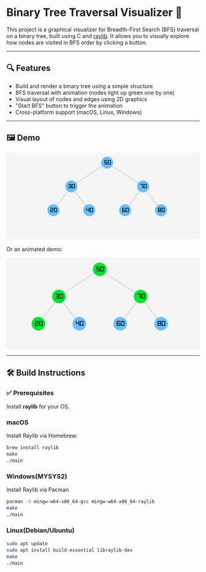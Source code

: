 # Binary Tree Traversal Visualizer 🌲

This project is a graphical visualizer for Breadth-First Search (BFS) traversal on a binary tree, built using C and [raylib](https://www.raylib.com/). It allows you to visually explore how nodes are visited in BFS order by clicking a button.

---

## 🔍 Features

- Build and render a binary tree using a simple structure
- BFS traversal with animation (nodes light up green one by one)
- Visual layout of nodes and edges using 2D graphics
- "Start BFS" button to trigger the animation
- Cross-platform support (macOS, Linux, Windows)

---

## 🖼️ Demo

![screenshot](./assets/1.png)

Or an animated demo:

![bfs-gif](./assets/2.png)

---

## 🛠 Build Instructions

### ✅ Prerequisites

Install **raylib** for your OS.




### macOS
Install Raylib via Homebrew:

```bash
brew install raylib
make 
./main 
```

### Windows(MYSYS2) 
Install Raylib via Pacman 

```bash
pacman -S mingw-w64-x86_64-gcc mingw-w64-x86_64-raylib
make 
./main 
```

### Linux(Debian/Ubuntu)


```bash
sudo apt update
sudo apt install build-essential libraylib-dev
make
./main
```